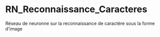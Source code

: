 # RN_Reconnaissance_Caracteres
Réseau de neuronne sur la reconnaissance de caractère sous la forme d'image
